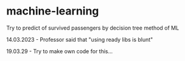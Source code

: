 # machine-learning
Try to predict of survived passengers by decision tree method of ML

14.03.2023 - Professor said that "using ready libs is blunt"

19.03.29 - Try to make own code for this...
